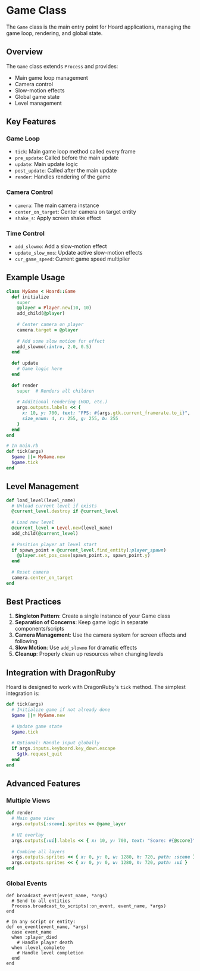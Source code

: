 # Game Class

The `Game` class is the main entry point for Hoard applications, managing the game loop, rendering, and global state.

## Overview

The `Game` class extends `Process` and provides:
- Main game loop management
- Camera control
- Slow-motion effects
- Global game state
- Level management

## Key Features

### Game Loop
- `tick`: Main game loop method called every frame
- `pre_update`: Called before the main update
- `update`: Main update logic
- `post_update`: Called after the main update
- `render`: Handles rendering of the game

### Camera Control
- `camera`: The main camera instance
- `center_on_target`: Center camera on target entity
- `shake_s`: Apply screen shake effect

### Time Control
- `add_slowmo`: Add a slow-motion effect
- `update_slow_mos`: Update active slow-motion effects
- `cur_game_speed`: Current game speed multiplier

## Example Usage

```ruby
class MyGame < Hoard::Game
  def initialize
    super
    @player = Player.new(10, 10)
    add_child(@player)
    
    # Center camera on player
    camera.target = @player
    
    # Add some slow motion for effect
    add_slowmo(:intro, 2.0, 0.5)
  end
  
  def update
    # Game logic here
  end
  
  def render
    super  # Renders all children
    
    # Additional rendering (HUD, etc.)
    args.outputs.labels << {
      x: 10, y: 700, text: "FPS: #{args.gtk.current_framerate.to_i}",
      size_enum: 4, r: 255, g: 255, b: 255
    }
  end
end

# In main.rb
def tick(args)
  $game ||= MyGame.new
  $game.tick
end
```

## Level Management

```ruby
def load_level(level_name)
  # Unload current level if exists
  @current_level.destroy if @current_level
  
  # Load new level
  @current_level = Level.new(level_name)
  add_child(@current_level)
  
  # Position player at level start
  if spawn_point = @current_level.find_entity(:player_spawn)
    @player.set_pos_case(spawn_point.x, spawn_point.y)
  end
  
  # Reset camera
  camera.center_on_target
end
```

## Best Practices

1. **Singleton Pattern**: Create a single instance of your Game class
2. **Separation of Concerns**: Keep game logic in separate components/scripts
3. **Camera Management**: Use the camera system for screen effects and following
4. **Slow Motion**: Use `add_slowmo` for dramatic effects
5. **Cleanup**: Properly clean up resources when changing levels

## Integration with DragonRuby

Hoard is designed to work with DragonRuby's `tick` method. The simplest integration is:

```ruby
def tick(args)
  # Initialize game if not already done
  $game ||= MyGame.new
  
  # Update game state
  $game.tick
  
  # Optional: Handle input globally
  if args.inputs.keyboard.key_down.escape
    $gtk.request_quit
  end
end
```

## Advanced Features

### Multiple Views
```ruby
def render
  # Main game view
  args.outputs[:scene].sprites << @game_layer
  
  # UI overlay
  args.outputs[:ui].labels << { x: 10, y: 700, text: "Score: #{@score}" }
  
  # Combine all layers
  args.outputs.sprites << { x: 0, y: 0, w: 1280, h: 720, path: :scene }
  args.outputs.sprites << { x: 0, y: 0, w: 1280, h: 720, path: :ui }
end
```

### Global Events
```rubn
def broadcast_event(event_name, *args)
  # Send to all entities
  Process.broadcast_to_scripts(:on_event, event_name, *args)
end

# In any script or entity:
def on_event(event_name, *args)
  case event_name
  when :player_died
    # Handle player death
  when :level_complete
    # Handle level completion
  end
end
```
